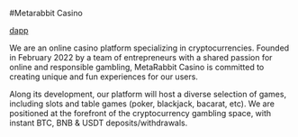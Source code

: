 #Metarabbit Casino

[dapp](https://metarabbit.casino)

We are an online casino platform specializing in cryptocurrencies.
Founded in February 2022 by a team of entrepreneurs with a shared passion for online and responsible gambling,
MetaRabbit Casino is committed to creating unique and fun experiences for our users.

Along its development, our platform will host a diverse selection of games, including slots and table games (poker, blackjack, bacarat, etc).
We are positioned at the forefront of the cryptocurrency gambling space, with instant BTC, BNB & USDT deposits/withdrawals.
